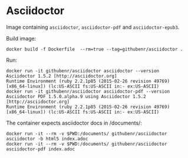 Asciidoctor
===========

Image containing `asciidoctor`, `asciidoctor-pdf` and `asciidoctor-epub3`.

Build image:

	docker build -f Dockerfile  --rm=true --tag=githubenr/asciidoctor .

Run:

    docker run -it githubenr/asciidoctor asciidoctor --version
    Asciidoctor 1.5.2 [http://asciidoctor.org]
    Runtime Environment (ruby 2.2.1p85 (2015-02-26 revision 49769) [x86_64-linux]) (lc:US-ASCII fs:US-ASCII in:- ex:US-ASCII)
    docker run -it githubenr/asciidoctor asciidoctor-pdf --version
    Asciidoctor PDF 1.5.0.alpha.9 using Asciidoctor 1.5.2 [http://asciidoctor.org]
    Runtime Environment (ruby 2.2.1p85 (2015-02-26 revision 49769) [x86_64-linux]) (lc:US-ASCII fs:US-ASCII in:- ex:US-ASCII)

The container expects asciidoctor docs in /documents/:

    docker run -it --rm -v $PWD:/documents/ githubenr/asciidoctor asciidoctor -b html5 index.adoc
    docker run -it --rm -v $PWD:/documents/ githubenr/asciidoctor asciidoctor-pdf index.adoc
